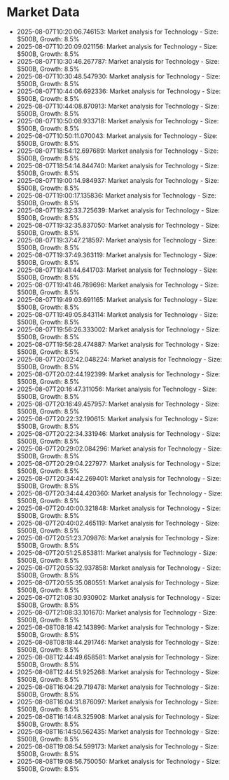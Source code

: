 # Market Data

- 2025-08-07T10:20:06.746153: Market analysis for Technology - Size: $500B, Growth: 8.5%
- 2025-08-07T10:20:09.021156: Market analysis for Technology - Size: $500B, Growth: 8.5%
- 2025-08-07T10:30:46.267787: Market analysis for Technology - Size: $500B, Growth: 8.5%
- 2025-08-07T10:30:48.547930: Market analysis for Technology - Size: $500B, Growth: 8.5%
- 2025-08-07T10:44:06.692336: Market analysis for Technology - Size: $500B, Growth: 8.5%
- 2025-08-07T10:44:08.870913: Market analysis for Technology - Size: $500B, Growth: 8.5%
- 2025-08-07T10:50:08.933718: Market analysis for Technology - Size: $500B, Growth: 8.5%
- 2025-08-07T10:50:11.070043: Market analysis for Technology - Size: $500B, Growth: 8.5%
- 2025-08-07T18:54:12.697689: Market analysis for Technology - Size: $500B, Growth: 8.5%
- 2025-08-07T18:54:14.844740: Market analysis for Technology - Size: $500B, Growth: 8.5%
- 2025-08-07T19:00:14.984937: Market analysis for Technology - Size: $500B, Growth: 8.5%
- 2025-08-07T19:00:17.135836: Market analysis for Technology - Size: $500B, Growth: 8.5%
- 2025-08-07T19:32:33.725639: Market analysis for Technology - Size: $500B, Growth: 8.5%
- 2025-08-07T19:32:35.837050: Market analysis for Technology - Size: $500B, Growth: 8.5%
- 2025-08-07T19:37:47.218597: Market analysis for Technology - Size: $500B, Growth: 8.5%
- 2025-08-07T19:37:49.363119: Market analysis for Technology - Size: $500B, Growth: 8.5%
- 2025-08-07T19:41:44.641703: Market analysis for Technology - Size: $500B, Growth: 8.5%
- 2025-08-07T19:41:46.789696: Market analysis for Technology - Size: $500B, Growth: 8.5%
- 2025-08-07T19:49:03.691165: Market analysis for Technology - Size: $500B, Growth: 8.5%
- 2025-08-07T19:49:05.843114: Market analysis for Technology - Size: $500B, Growth: 8.5%
- 2025-08-07T19:56:26.333002: Market analysis for Technology - Size: $500B, Growth: 8.5%
- 2025-08-07T19:56:28.474887: Market analysis for Technology - Size: $500B, Growth: 8.5%
- 2025-08-07T20:02:42.048224: Market analysis for Technology - Size: $500B, Growth: 8.5%
- 2025-08-07T20:02:44.192399: Market analysis for Technology - Size: $500B, Growth: 8.5%
- 2025-08-07T20:16:47.311056: Market analysis for Technology - Size: $500B, Growth: 8.5%
- 2025-08-07T20:16:49.457957: Market analysis for Technology - Size: $500B, Growth: 8.5%
- 2025-08-07T20:22:32.190615: Market analysis for Technology - Size: $500B, Growth: 8.5%
- 2025-08-07T20:22:34.331946: Market analysis for Technology - Size: $500B, Growth: 8.5%
- 2025-08-07T20:29:02.084296: Market analysis for Technology - Size: $500B, Growth: 8.5%
- 2025-08-07T20:29:04.227977: Market analysis for Technology - Size: $500B, Growth: 8.5%
- 2025-08-07T20:34:42.269401: Market analysis for Technology - Size: $500B, Growth: 8.5%
- 2025-08-07T20:34:44.420360: Market analysis for Technology - Size: $500B, Growth: 8.5%
- 2025-08-07T20:40:00.321848: Market analysis for Technology - Size: $500B, Growth: 8.5%
- 2025-08-07T20:40:02.465119: Market analysis for Technology - Size: $500B, Growth: 8.5%
- 2025-08-07T20:51:23.709876: Market analysis for Technology - Size: $500B, Growth: 8.5%
- 2025-08-07T20:51:25.853811: Market analysis for Technology - Size: $500B, Growth: 8.5%
- 2025-08-07T20:55:32.937858: Market analysis for Technology - Size: $500B, Growth: 8.5%
- 2025-08-07T20:55:35.080551: Market analysis for Technology - Size: $500B, Growth: 8.5%
- 2025-08-07T21:08:30.930902: Market analysis for Technology - Size: $500B, Growth: 8.5%
- 2025-08-07T21:08:33.101670: Market analysis for Technology - Size: $500B, Growth: 8.5%
- 2025-08-08T08:18:42.143896: Market analysis for Technology - Size: $500B, Growth: 8.5%
- 2025-08-08T08:18:44.291746: Market analysis for Technology - Size: $500B, Growth: 8.5%
- 2025-08-08T12:44:49.658581: Market analysis for Technology - Size: $500B, Growth: 8.5%
- 2025-08-08T12:44:51.925268: Market analysis for Technology - Size: $500B, Growth: 8.5%
- 2025-08-08T16:04:29.719478: Market analysis for Technology - Size: $500B, Growth: 8.5%
- 2025-08-08T16:04:31.876097: Market analysis for Technology - Size: $500B, Growth: 8.5%
- 2025-08-08T16:14:48.325908: Market analysis for Technology - Size: $500B, Growth: 8.5%
- 2025-08-08T16:14:50.562435: Market analysis for Technology - Size: $500B, Growth: 8.5%
- 2025-08-08T19:08:54.599173: Market analysis for Technology - Size: $500B, Growth: 8.5%
- 2025-08-08T19:08:56.750050: Market analysis for Technology - Size: $500B, Growth: 8.5%

